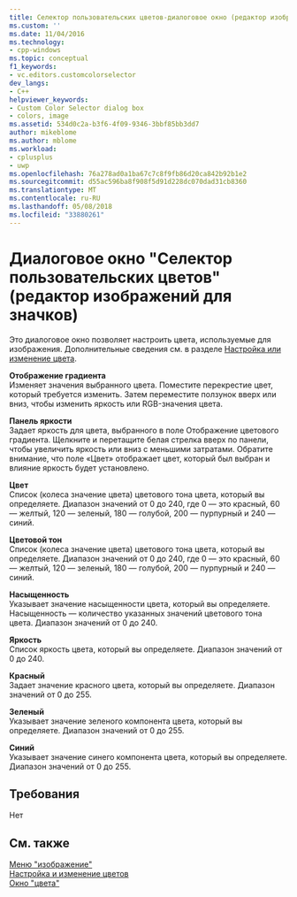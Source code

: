 ```yaml
---
title: Селектор пользовательских цветов-диалоговое окно (редактор изображений для значков) | Документы Microsoft
ms.custom: ''
ms.date: 11/04/2016
ms.technology:
- cpp-windows
ms.topic: conceptual
f1_keywords:
- vc.editors.customcolorselector
dev_langs:
- C++
helpviewer_keywords:
- Custom Color Selector dialog box
- colors, image
ms.assetid: 534d0c2a-b3f6-4f09-9346-3bbf85bb3dd7
author: mikeblome
ms.author: mblome
ms.workload:
- cplusplus
- uwp
ms.openlocfilehash: 76a278ad0a1ba67c7c8f9fb86d20ca842b92b1e2
ms.sourcegitcommit: d55ac596ba8f908f5d91d228dc070dad31cb8360
ms.translationtype: MT
ms.contentlocale: ru-RU
ms.lasthandoff: 05/08/2018
ms.locfileid: "33880261"
---
```

# <a name="custom-color-selector-dialog-box-image-editor-for-icons"></a>Диалоговое окно "Селектор пользовательских цветов" (редактор изображений для значков)
Это диалоговое окно позволяет настроить цвета, используемые для изображения. Дополнительные сведения см. в разделе [Настройка или изменение цвета](../windows/customizing-or-changing-colors-image-editor-for-icons.md).  
  
 **Отображение градиента**  
 Изменяет значения выбранного цвета. Поместите перекрестие цвет, который требуется изменить. Затем переместите ползунок вверх или вниз, чтобы изменить яркость или RGB-значения цвета.  
  
 **Панель яркости**  
 Задает яркость для цвета, выбранного в поле Отображение цветового градиента. Щелкните и перетащите белая стрелка вверх по панели, чтобы увеличить яркость или вниз с меньшими затратами. Обратите внимание, что поле «Цвет» отображает цвет, который был выбран и влияние яркость будет установлено.  
  
 **Цвет**  
 Список (колеса значение цвета) цветового тона цвета, который вы определяете. Диапазон значений от 0 до 240, где 0 — это красный, 60 — желтый, 120 — зеленый, 180 — голубой, 200 — пурпурный и 240 — синий.  
  
 **Цветовой тон**  
 Список (колеса значение цвета) цветового тона цвета, который вы определяете. Диапазон значений от 0 до 240, где 0 — это красный, 60 — желтый, 120 — зеленый, 180 — голубой, 200 — пурпурный и 240 — синий.  
  
 **Насыщенность**  
 Указывает значение насыщенности цвета, который вы определяете. Насыщенность — количество указанных значений цветового тона цвета. Диапазон значений от 0 до 240.  
  
 **Яркость**  
 Список яркость цвета, который вы определяете. Диапазон значений от 0 до 240.  
  
 **Красный**  
 Задает значение красного цвета, который вы определяете. Диапазон значений от 0 до 255.  
  
 **Зеленый**  
 Указывает значение зеленого компонента цвета, который вы определяете. Диапазон значений от 0 до 255.  
  
 **Синий**  
 Указывает значение синего компонента цвета, который вы определяете. Диапазон значений от 0 до 255.  
  
## <a name="requirements"></a>Требования  
 Нет  
  
## <a name="see-also"></a>См. также  
 [Меню "изображение"](../windows/image-menu-image-editor-for-icons.md)   
 [Настройка и изменение цветов](../windows/customizing-or-changing-colors-image-editor-for-icons.md)   
 [Окно "цвета"](../windows/colors-window-image-editor-for-icons.md)